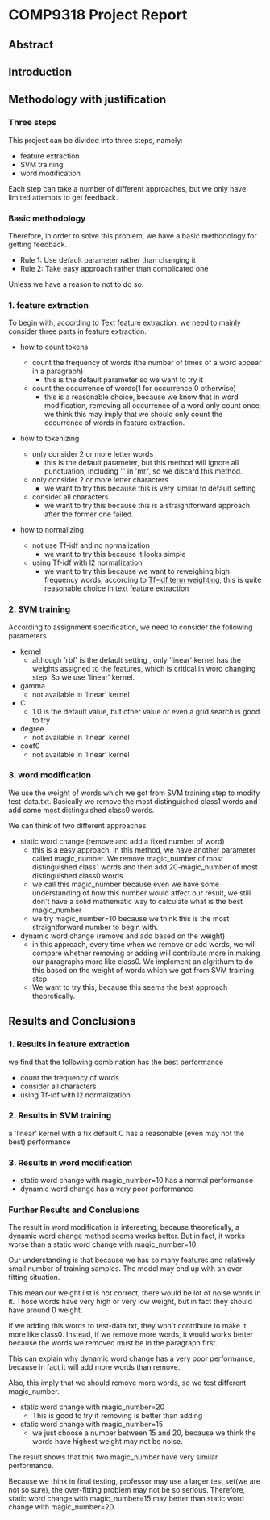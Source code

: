 # COMP9318 Project Report

## Abstract

## Introduction

## Methodology with justification

### Three steps

This project can be divided into three steps, namely:

- feature extraction
- SVM training
- word modification

Each step can take a number of different approaches, but we only have limited attempts to get feedback.

### Basic methodology

Therefore, in order to solve this problem, we have a basic methodology for getting feedback.

- Rule 1: Use default parameter rather than changing it
- Rule 2: Take easy approach rather than complicated one

Unless we have a reason to not to do so.

### 1. feature extraction

To begin with, according to [Text feature extraction](http://scikit-learn.org/stable/modules/feature_extraction.html#text-feature-extraction), we need to mainly consider three parts in feature extraction.

- how to count tokens
    - count the frequency of words (the number of times of a word appear in a paragraph)
        - this is the default parameter so we want to try it
    - count the occurrence of words(1 for occurrence 0 otherwise)
        - this is a reasonable choice, because we know that in word modification, removing all occurrence of a word only count once, we think this may imply that we should only count the occurrence of words in feature extraction.

- how to tokenizing
    - only consider 2 or more letter words
        - this is the default parameter, but this method will ignore all punctuation, including '.' in 'mr.', so we discard this method.
    - only consider 2 or more letter characters
        - we want to try this because this is very similar to default setting
    - consider all characters
        - we want to try this because this is a straightforward approach after the former one failed.

- how to normalizing
    -  not use Tf-idf and no normalization
        -  we want to try this because it looks simple
    -  using Tf-idf with l2 normalization
        - we want to try this because we want to reweighing high frequency words, according to [Tf–idf term weighting](http://scikit-learn.org/stable/modules/feature_extraction.html#tfidf-term-weighting), this is quite reasonable choice in text feature extraction

### 2. SVM training

According to assignment specification, we need to consider the following parameters

- kernel
    - although 'rbf' is the default setting , only 'linear' kernel has the weights assigned to the features, which is critical in word changing step. So we use 'linear' kernel.
- gamma
    - not available in 'linear' kernel
- C
    - 1.0 is the default value, but other value or even a grid search is good to try
- degree
    - not available in 'linear' kernel
- coef0
    - not available in 'linear' kernel

### 3. word modification

We use the weight of words which we got from SVM training step to modify test-data.txt. Basically we remove the most distinguished class1 words and add some most distinguished class0 words.

We can think of two different approaches:

- static word change (remove and add a fixed number of word)
    - this is a easy approach, in this method, we have another parameter called magic_number. We remove magic_number of most distinguished class1 words and then add 20-magic_number of most distinguished class0 words.
    - we call this magic_number because even we have some understanding of how this number would affect our result, we still don't have a solid mathematic way to calculate what is the best magic_number
    - we try magic_number=10 because we think this is the most straightforward number to begin with.
- dynamic word change (remove and add based on the weight)
    - in this approach, every time when we remove or add words, we will compare whether removing or adding will contribute more in making our paragraphs more like class0. We implement an algrithum to do this based on the weight of words which we got from SVM training step.
    - We want to try this, because this seems the best approach theoretically.

## Results and Conclusions

### 1. Results in feature extraction

we find that the following combination has the best performance

- count the frequency of words
- consider all characters
- using Tf-idf with l2 normalization

### 2. Results in SVM training

a 'linear' kernel with a fix default C has a reasonable (even may not the best) performance

### 3. Results in word modification

- static word change with magic_number=10 has a normal performance
- dynamic word change has a very poor performance

### Further Results and Conclusions

The result in word modification is interesting, because theoretically, a dynamic word change method seems works better. But in fact, it works worse than a static word change with magic_number=10.

Our understanding is that because we has so many features and relatively small number of training samples. The model may end up with an over-fitting situation.

This mean our weight list is not correct, there would be lot of noise words in it. Those words have very high or very low weight, but in fact they should have around 0 weight.

If we adding this words to test-data.txt, they won't contribute to make it more like class0. Instead, if we remove more words, it would works better because the words we removed must be in the paragraph first.

This can explain why dynamic word change has a very poor performance, because in fact it will add more words than remove.

Also, this imply that we should remove more words, so we test different magic_number.

- static word change with magic_number=20
    - This is good to try if removing is better than adding
- static word change with magic_number=15
    - we just choose a number between 15 and 20, because we think the words have highest weight may not be noise.

The result shows that this two magic_number have very similar performance.

Because we think in final testing, professor may use a larger test set(we are not so sure), the over-fitting problem may not be so serious. Therefore, static word change with magic_number=15 may better than static word change with magic_number=20.